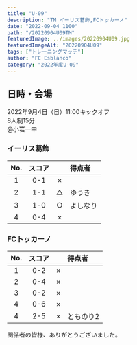 ```yaml
---
title: "U-09"
description: "TM イーリス葛飾,FCトッカーノ"
date: "2022-09-04 1100"
path: "/20220904U09TM"
featuredImage: ../images/20220904U09.jpg
featuredImageAlt: "20220904U09"
tags: ["トレーニングマッチ"]
author: "FC Esblanco"
category: "2022年度U-09"
---
```


## 日時・会場

2022年9月4日（日）11:00キックオフ<br>
8人制15分<br>
@小岩一中

### イーリス葛飾

| No.| スコア |   |得点者  |
|:--:|:------:|:-:|:--------|
| 1  | 0-1 | × ||
| 2  | 1-1 | △ |ゆうき|
| 3  | 1-0 | ○ |よしなり|
| 4  | 0-4 | × ||

### FCトッカーノ

| No.| スコア |   |得点者  |
|:--:|:------:|:-:|:--------|
| 1  | 0-2 | × ||
| 2  | 0-4 | × ||
| 3  | 0-2 | × ||
| 4  | 0-6 | × ||
| 4  | 2-5 | × |とものり2|


関係者の皆様、ありがとうございました。
